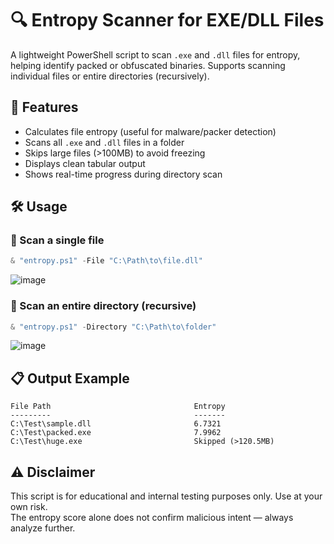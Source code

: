 # 🔍 Entropy Scanner for EXE/DLL Files

A lightweight PowerShell script to scan `.exe` and `.dll` files for entropy, helping identify packed or obfuscated binaries. Supports scanning individual files or entire directories (recursively).

## 🚀 Features

- Calculates file entropy (useful for malware/packer detection)
- Scans all `.exe` and `.dll` files in a folder
- Skips large files (>100MB) to avoid freezing
- Displays clean tabular output
- Shows real-time progress during directory scan

## 🛠️ Usage

### 🔸 Scan a single file
```powershell
& "entropy.ps1" -File "C:\Path\to\file.dll"
```
![image](https://github.com/user-attachments/assets/5a55b056-4a40-47a2-9c2e-c0cc00e12326)


### 🔸 Scan an entire directory (recursive)
```powershell
& "entropy.ps1" -Directory "C:\Path\to\folder"
```
![image](https://github.com/user-attachments/assets/f10a40f5-7f07-4720-bce7-779013e2c18f)

## 📋 Output Example

```
File Path                                Entropy
---------                                -------
C:\Test\sample.dll                       6.7321
C:\Test\packed.exe                       7.9962
C:\Test\huge.exe                         Skipped (>120.5MB)
```

## ⚠️ Disclaimer

This script is for educational and internal testing purposes only. Use at your own risk.  
The entropy score alone does not confirm malicious intent — always analyze further.
